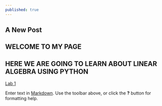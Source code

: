 ```yaml
---
published: true
---
```

## A New Post

## WELCOME TO MY PAGE

## HERE WE ARE GOING TO LEARN ABOUT LINEAR ALGEBRA USING PYTHON

[Lab 1](https://loreynszxc.github.io/Lab-1/)


Enter text in [Markdown](http://daringfireball.net/projects/markdown/). Use the toolbar above, or click the **?** button for formatting help.
